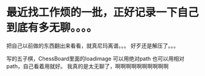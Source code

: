 # 最近找工作烦的一批，正好记录一下自己到底有多无聊。。。。
把自己以前做的东西翻出来看看，就真尼玛离谱。。。
好歹还是解压了。。。

写的五子棋，ChessBoard里面的loadimage 可以用绝对path 也可以用相对 path，自己看着用就好。
我真的是太无聊了，啊啊啊啊啊啊啊啊啊啊
